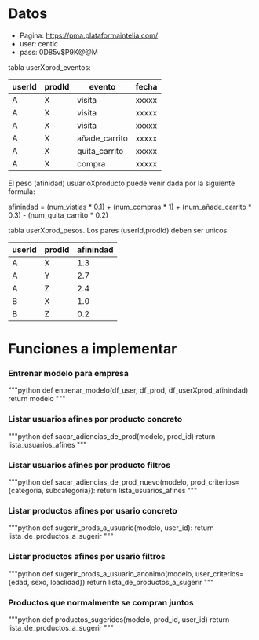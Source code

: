 
# Datos

- Pagina: https://pma.plataformaintelia.com/
- user: centic
- pass: 0D85v$P9K@@M


tabla userXprod_eventos:

| userId | prodId |     evento    | fecha |
|--------|--------|---------------|-------|
|   A    |    X   |     visita    | xxxxx |
|   A    |    X   |     visita    | xxxxx |
|   A    |    X   |     visita    | xxxxx |
|   A    |    X   | añade_carrito | xxxxx |
|   A    |    X   | quita_carrito | xxxxx |
|   A    |    X   |     compra    | xxxxx |


El peso (afinidad) usuarioXproducto puede venir dada por la siguiente formula:

afinindad = (num_vistias * 0.1) + (num_compras * 1) + (num_añade_carrito * 0.3) - (num_quita_carrito * 0.2)


tabla userXprod_pesos. Los pares (userId,prodId) deben ser unicos:


| userId | prodId | afinindad |
|--------|--------|-----------|
|   A    |    X   |    1.3    |
|   A    |    Y   |    2.7    |
|   A    |    Z   |    2.4    |
|   B    |    X   |    1.0    |
|   B    |    Z   |    0.2    |



# Funciones a implementar


### Entrenar modelo para empresa

"""python
def entrenar_modelo(df_user, df_prod, df_userXprod_afinindad)
	return modelo
"""

### Listar usuarios afines por producto concreto

"""python
def sacar_adiencias_de_prod(modelo, prod_id)
	return lista_usuarios_afines
"""

### Listar usuarios afines por producto filtros

"""python
def sacar_adiencias_de_prod_nuevo(modelo, prod_criterios={categoria, subcategoria}):
	return lista_usuarios_afines
"""

### Listar productos afines por usario concreto

"""python
def sugerir_prods_a_usuario(modelo, user_id):
	return lista_de_productos_a_sugerir
"""

### Listar productos afines por usario filtros

"""python
def sugerir_prods_a_usuario_anonimo(modelo, user_criterios={edad, sexo, loaclidad})
	return lista_de_productos_a_sugerir
"""

### Productos que normalmente se compran juntos

"""python
def productos_sugeridos(modelo, prod_id, user_id)
	return lista_de_productos_a_sugerir
"""

